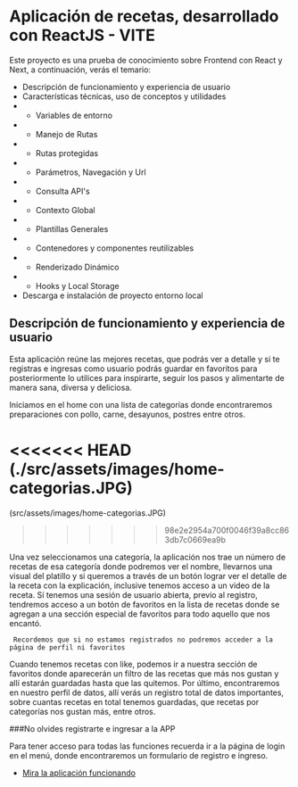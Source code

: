 # Aplicación de recetas, desarrollado con ReactJS - VITE

Este proyecto es una prueba de conocimiento sobre Frontend con React y Next, a continuación, verás el temario:

- Descripción de funcionamiento y experiencia de usuario
- Características técnicas, uso de conceptos y utilidades
- - Variables de entorno
- - Manejo de Rutas 
- - Rutas protegidas
- - Parámetros, Navegación y Url
- - Consulta API's
- - Contexto Global
- - Plantillas Generales
- - Contenedores y componentes reutilizables
- - Renderizado Dinámico
- - Hooks y Local Storage
- Descarga e instalación de proyecto entorno local

## Descripción de funcionamiento y experiencia de usuario

Esta aplicación reúne las mejores recetas, que podrás ver a detalle y si te registras e ingresas como usuario podrás guardar en favoritos para posteriormente lo utilices para inspirarte, seguir los pasos y alimentarte de manera sana, diversa y deliciosa.

Iniciamos en el home con una lista de categorías donde encontraremos preparaciones con pollo, carne, desayunos, postres entre otros.

<<<<<<< HEAD
(./src/assets/images/home-categorias.JPG)
=======
(src/assets/images/home-categorias.JPG)
>>>>>>> 98e2e2954a700f0046f39a8cc863db7c0669ea9b

Una vez seleccionamos una categoría, la aplicación nos trae un número de recetas de esa categoría donde podremos ver el nombre, llevarnos una visual del platillo y si queremos a través de un botón lograr ver el detalle de la receta con la explicación, inclusive tenemos acceso a un video de la receta. Sí tenemos una sesión de usuario abierta, previo al registro, tendremos acceso a un botón de favoritos en la lista de recetas donde se agregan a una sección especial de favoritos para todo aquello que nos encantó.

` Recordemos que si no estamos registrados no podremos acceder a la página de perfil ni favoritos`

Cuando tenemos recetas con like, podemos ir a nuestra sección de favoritos donde aparecerán un filtro de las recetas que más nos gustan y allí estarán guardadas hasta que las quitemos. Por último, encontraremos en nuestro perfil de datos, allí verás un registro total de datos importantes, sobre cuantas recetas en total tenemos guardadas, que recetas por categorías nos gustan más, entre otros.

###No olvides registrarte e ingresar a la APP

Para tener acceso para todas las funciones recuerda ir a la página de login en el menú, donde encontraremos un formulario de registro e ingreso.

- [Mira la aplicación funcionando](https://apptestrocketfy.netlify.app/)
